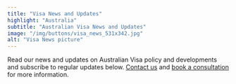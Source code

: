 ```yaml
---
title: "Visa News and Updates"
highlight: "Australia"
subtitle: "Australian Visa News and Updates"
image: "/img/buttons/visa_news_531x342.jpg"
alt: "Visa News picture"
---
```


Read our news and updates on Australian Visa policy and developments and subscribe to
regular updates below. [Contact us](/contact_us) and [book a consultation](/book-consultation) for more information.
 

